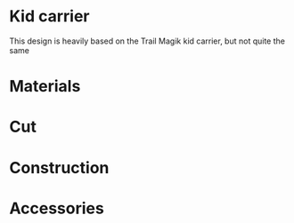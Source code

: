 # Kid carrier


This design is heavily based on the Trail Magik kid carrier, but not quite the same

# Materials

# Cut

# Construction

# Accessories
